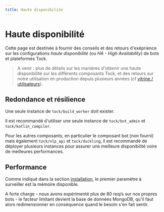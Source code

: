```yaml
---
title: Haute disponibilité
---
```


# Haute disponibilité

Cette page est destinée à fournir des conseils et des retours d'exéprience sur les configurations 
_haute disponibilité_ (ou _HA - High Availability_) de bots et plateformes Tock.

> A venir : plus de détails sur les manières d'obtenir une haute disponibilité sur les différents 
>composants Tock, et des retours sur notre utilisation en production depuis plusieurs années 
>(cf [vitrine / utilisateurs](../../about/showcase)). 

## Redondance et résilience

Une seule instance de `tock/build_worker` doit exister.

Il est recommandé d'utiliser une seule instance de `tock/bot_admin` et `tock/kotlin_compiler`.
 
Pour les autres composants, en particulier le composant bot (non fourni) mais également `tock/nlp_api` et 
`tock/duckling`, il est recommandé de déployer plusieurs instances pour assurer une meilleure disponibilité 
voire de meilleures performances.

## Performance

Comme indiqué dans la section [installation](../installation), le premier paramètre à surveiller est 
la mémoire disponible.

A forte charge - nous avons expérimenté plus de 80 req/s sur nos propres bots - 
  le facteur limitant devient la base de données MongoDB, qu'il faut alors redimensionner en conséquence
  quand le besoin s'en fait sentir.